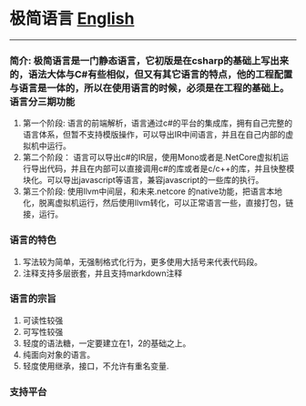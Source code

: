 # 极简语言 [English](https://github.com/kamaba/simple_language/README.md)

------------------------------------------------------------------------

### 简介: 极简语言是一门静态语言，它初版是在csharp的基础上写出来的，语法大体与C#有些相似，但又有其它语言的特点，他的工程配置与语言是一体的，所以在使用语言的时候，必须是在工程的基础上。语言分三期功能
1. 第一个阶段: 语言的前端解析，语言通过c#的平台的集成库，拥有自己完整的语言体系，但暂不支持模版操作，可以导出IR中间语言，并且在自己内部的虚拟机中运行。
2. 第二个阶段： 语言可以导出c#的IR层，使用Mono或者是.NetCore虚拟机运行导出代码，并且在内部可以直接调用c#的库或者是c/c++的库，并且快整模块化。可以导出javascript等语言，兼容javascript的一些库的执行。
3. 第三个阶段: 使用llvm中间层，和未来.netcore 的native功能，把语言本地化，脱离虚拟机运行，然后使用llvm转化，可以正常语言一些，直接打包，链接，运行。


### 语言的特色
1. 写法较为简单，无强制格式化行为，更多使用大括号来代表代码段。
2. 注释支持多层嵌套，并且支持markdown注释



### 语言的宗旨
1. 可读性较强
2. 可写性较强
3. 轻度的语法糖，一定要建立在1，2的基础之上。
4. 纯面向对象的语言。
5. 轻度使用继承，接口，不允许有重名变量.

### 支持平台

